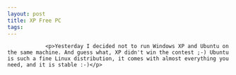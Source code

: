 ```yaml
---
layout: post
title: XP Free PC
tags:
---
```



                <p>Yesterday I decided not to run Windows XP and Ubuntu on the same machine. And guess what, XP didn't win the contest ;-) Ubuntu is such a fine Linux distribution, it comes with almost everything you need, and it is stable :-)</p>
